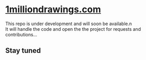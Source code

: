 # [1milliondrawings.com](https://1milliondrawings.com)

This repo is under development and will soon be available.n\
It will handle the code and open the the project for requests and contributions...

## Stay tuned
